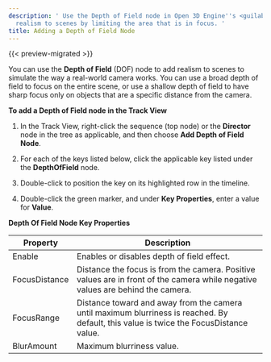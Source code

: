 ```yaml
---
description: ' Use the Depth of Field node in Open 3D Engine''s <guilabel>Track View</guilabel> editor to add
  realism to scenes by limiting the area that is in focus. '
title: Adding a Depth of Field Node
---
```


{{< preview-migrated >}}

You can use the **Depth of Field** (DOF) node to add realism to scenes to simulate the way a real\-world camera works. You can use a broad depth of field to focus on the entire scene, or use a shallow depth of field to have sharp focus only on objects that are a specific distance from the camera.

**To add a Depth of Field node in the Track View**

1. In the Track View, right\-click the sequence (top node) or the **Director** node in the tree as applicable, and then choose **Add Depth of Field Node**.

1. For each of the keys listed below, click the applicable key listed under the **DepthOfField** node.

1. Double\-click to position the key on its highlighted row in the timeline.

1.  Double\-click the green marker, and under **Key Properties**, enter a value for **Value**.


**Depth Of Field Node Key Properties**

| Property | Description |
| --- | --- |
| Enable | Enables or disables depth of field effect. |
| FocusDistance | Distance the focus is from the camera. Positive values are in front of the camera while negative values are behind the camera. |
| FocusRange | Distance toward and away from the camera until maximum blurriness is reached. By default, this value is twice the FocusDistance value. |
| BlurAmount | Maximum blurriness value. |
